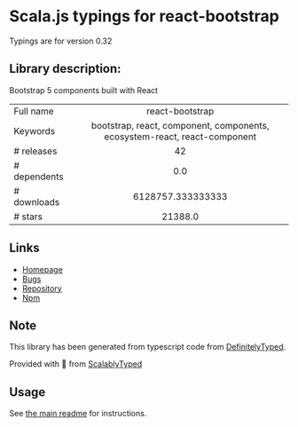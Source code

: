 
# Scala.js typings for react-bootstrap

Typings are for version 0.32

## Library description:
Bootstrap 5 components built with React

|                    |                 |
| ------------------ | :-------------: |
| Full name          | react-bootstrap |
| Keywords           | bootstrap, react, component, components, ecosystem-react, react-component |
| # releases         | 42 |
| # dependents       | 0.0 |
| # downloads        | 6128757.333333333 |
| # stars            | 21388.0 |

## Links
- [Homepage](https://react-bootstrap.github.io/)
- [Bugs](https://github.com/react-bootstrap/react-bootstrap/issues)
- [Repository](https://github.com/react-bootstrap/react-bootstrap)
- [Npm](https://www.npmjs.com/package/react-bootstrap)
    


## Note
This library has been generated from typescript code from [DefinitelyTyped](https://definitelytyped.org).

Provided with :purple_heart: from [ScalablyTyped](https://github.com/oyvindberg/ScalablyTyped)

## Usage
See [the main readme](../../readme.md) for instructions.


